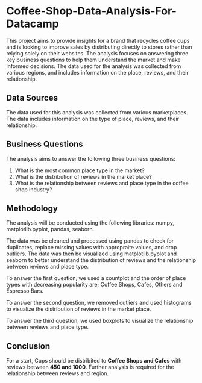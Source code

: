 # Coffee-Shop-Data-Analysis-For-Datacamp

This project aims to provide insights for a brand that recycles coffee cups and is looking to improve sales by distributing directly to stores rather than relying solely on their websites. The analysis focuses on answering three key business questions to help them understand the market and make informed decisions. The data used for the analysis was collected from various regions, and includes information on the place, reviews, and their relationship.

## Data Sources

The data used for this analysis was collected from various marketplaces. The data includes information on the type of place, reviews, and their relationship. 

## Business Questions

The analysis aims to answer the following three business questions:

1. What is the most common place type in the market?
2. What is the distribution of reviews in the market place?
3. What is the relationship between reviews and place type in the coffee shop industry?

## Methodology

The analysis will be conducted using the following libraries: numpy, matplotlib.pyplot, pandas, seaborn. 

The data was be cleaned and processed using pandas to  check for duplicates, replace missing values with appropraite values, and drop outliers. The data was  then be visualized using matplotlib.pyplot and seaborn to better understand the distribution of reviews and the relationship between reviews and place type. 

To answer the first question, we used a countplot and the order of place types with decreasing popularity are; Coffee Shops, Cafes, Others and Espresso Bars.

To answer the second question, we removed outliers and used histograms to visualize the distribution of reviews in the market place. 

To answer the third question, we used boxplots to visualize the relationship between reviews and place type. 

## Conclusion

For a start, Cups should be distribited to **Coffee Shops and Cafes** with reviews between **450 and 1000**. Further analysis is required for the relationship between reviews and region.
